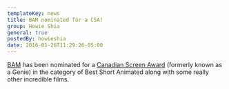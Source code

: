 ```yaml
---
templateKey: news
title: BAM nominated for a CSA!
group: Howie Shia
general: true
postedBy: howieshia
date: 2016-01-26T11:29:26-05:00
---
```

[BAM](https://www.nfb.ca/film/bam/clip/bam_teaser) has been nominated for a [Canadian Screen Award](http://www.academy.ca/getmedia/524bc168-b4d8-4b6e-b0c8-0e52b8a15647/CdnScreen16_NomineeList_TSD_-Jan2016.aspx) (formerly known as a Genie) in the category of Best Short Animated along with some really other incredible films.